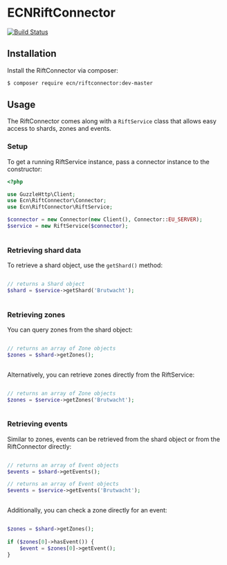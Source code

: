 ECNRiftConnector
================

[![Build Status](https://travis-ci.org/elbcoast/ECNRiftConnector.svg?branch=master)](https://travis-ci.org/elbcoast/ECNRiftConnector)

## Installation

Install the RiftConnector via composer:

```bash
$ composer require ecn/riftconnector:dev-master
```

## Usage

The RiftConnector comes along with a `RiftService` class that allows easy access to shards, zones and events.


### Setup

To get a running RiftService instance, pass a connector instance to the constructor:

```php
<?php

use GuzzleHttp\Client;
use Ecn\RiftConnector\Connector;
use Ecn\RiftConnector\RiftService;

$connector = new Connector(new Client(), Connector::EU_SERVER);
$service = new RiftService($connector);
        
```

### Retrieving shard data

To retrieve a shard object, use the `getShard()` method:

```php

// returns a Shard object
$shard = $service->getShard('Brutwacht');
        
```

### Retrieving zones

You can query zones from the shard object:

```php

// returns an array of Zone objects
$zones = $shard->getZones();
        
```

Alternatively, you can retrieve zones directly from the RiftService:

```php

// returns an array of Zone objects
$zones = $service->getZones('Brutwacht');
        
```

### Retrieving events

Similar to zones, events can be retrieved from the shard object or from the RiftConnector directly:

```php

// returns an array of Event objects
$events = $shard->getEvents();

// returns an array of Event objects
$events = $service->getEvents('Brutwacht');
        
```

Additionally, you can check a zone directly for an event:

```php

$zones = $shard->getZones();
 
if ($zones[0]->hasEvent()) {
    $event = $zones[0]->getEvent();
}
        
```

